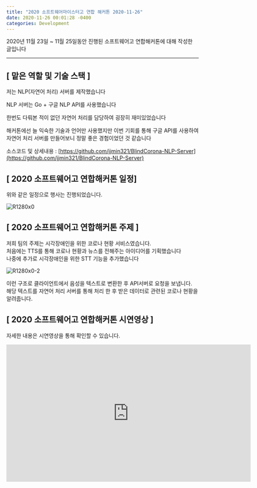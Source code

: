 ```yaml
---
title: "2020 소프트웨어마이스터고 연합 해커톤 2020-11-26"
date: 2020-11-26 00:01:28 -0400
categories: Development
---
```


2020년 11월 23일 ~ 11월 25일동안 진행된 소프트웨어고 연합해커톤에 대해 작성한 글입니다
<hr>

## [ 맡은 역할 및 기술 스택 ]
저는 NLP(자연어 처리) 서버를 제작했습니다<br>

NLP 서버는 Go + 구글 NLP API를 사용했습니다 <br>

한번도 다뤄본 적이 없던 자연어 처리를 담당하여 굉장히 재미있었습니다 <br>

해커톤에선 늘 익숙한 기술과 언어만 사용했지만 이번 기회를 통해 구글 API를 사용하여 자연어 처리 서버를 만들어보니 정말 좋은 경험이었던 것 같습니다

소스코드 및 상세내용 : [https://github.com/jjmin321/BlindCorona-NLP-Server](https://github.com/jjmin321/BlindCorona-NLP-Server)

## [ 2020 소프트웨어고 연합해커톤 일정]

위와 같은 일정으로 행사는 진행되었습니다.

![R1280x0](https://user-images.githubusercontent.com/52072077/100958114-1414ba00-355f-11eb-9acb-248b9a7feeaa.png)

 
## [ 2020 소프트웨어고 연합해커톤 주제 ]
저희 팀의 주제는 시각장애인을 위한 코로나 현황 서비스였습니다.<br>
처음에는 TTS를 통해 코로나 현황과 뉴스를 전해주는 아이디어를 기획했습니다<br>
나중에 추가로 시각장애인을 위한 STT 기능을 추가했습니다

![R1280x0-2](https://user-images.githubusercontent.com/52072077/100958123-1a0a9b00-355f-11eb-946a-37821001477c.png)

이런 구조로 클라이언트에서 음성을 텍스트로 변환한 후 API서버로 요청을 보냅니다. <br>
해당 텍스트를 자연어 처리 서버를 통해 처리 한 후 받은 데이터로 관련된 코로나 현황을 알려줍니다.<br>

## [ 2020 소프트웨어고 연합해커톤 시연영상 ]
자세한 내용은 시연영상을 통해 확인할 수 있습니다.

<iframe title="Blind-Corona 시연영상" width="640" height="360" src="https://play-tv.kakao.com/embed/player/cliplink/414492665?service=player_share" allowfullscreen frameborder="0" scrolling="no" allow="autoplay"></iframe>